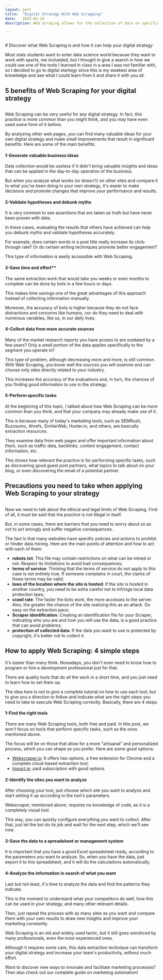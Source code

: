 ```yaml
---
layout: post
title:  "Digital Strategy With Web Scrapping"
date:   2024-02-24
description: Web Scraping allows for the collection of data on specific websites and can generate valuable insights for your business. Learn all about the subject in this post!

---
```

<figure>
	<img src="{{site.url}}/{{site.baseurl}}/assets/img/web.png" alt=""> 
</figure>
# Discover what Web Scraping is and how it can help your digital strategy

Most stats students want to enter data science world because they want to work with sports, me inclueded, but I thought in give a search in how we could use one of the tools I learned in class in a area I was not familiar with, so I decided to go to digital startegy since this is my weakest area of knowledge and see what I could learn from it and share it with you all. 

## 5 benefits of Web Scraping for your digital strategy
<figure>
	<img src="{{site.url}}/{{site.baseurl}}/assets/img/scraping-amazon.png" alt=""> 
</figure>
Web Scraping can be very useful for any digital strategy. In fact, this practice is more common than you might think, and you may have even used some form of it before.

By analyzing other web pages, you can find many valuable ideas for your own digital strategy and make small improvements that result in significant benefits. Here are some of the main benefits:

 #### 1-Generate valuable business ideas

Data collection would be useless if it didn't bring valuable insights and ideas that can be applied in the day-to-day operation of the business.

But when you analyze what works (or doesn't) on other sites and compare it to what you've been doing in your own strategy, it's easier to make decisions and promote changes that improve your performance and results.

#### 2-Validate hypotheses and debunk myths

It is very common to see assertions that are taken as truth but have never been proven with data.

In these cases, evaluating the results that others have achieved can help you debunk myths and validate hypotheses accurately.

For example, does certain words in a post title really increase its click-through rate? Or do certain writing techniques promote better engagement?

This type of information is easily accessible with Web Scraping.

#### 3-Save time and effort**

The same extraction work that would take you weeks or even months to complete can be done by bots in a few hours or days.

This makes time savings one of the great advantages of this approach instead of collecting information manually.

Moreover, the accuracy of bots is higher because they do not face distractions and concerns like humans, nor do they need to deal with numerous variables, like us, in our daily lives.

#### 4-Collect data from more accurate sources

Many of the market research reports you have access to are outdated by a few years? Only a small portion of the data applies specifically to the segment you operate in?

This type of problem, although decreasing more and more, is still common. With Web Scraping, you know well the sources you will examine and can choose only sites directly related to your industry.

This increases the accuracy of the evaluations and, in turn, the chances of you finding good information to use in the strategy.

#### 5-Perform specific tasks

At the beginning of this topic, I talked about how Web Scraping can be more common than you think, and that your company may already make use of it.

This is because many of today's marketing tools, such as SEMRush, Buzzsumo, Ahrefs, SimilarWeb, Hunter.io, and others, are basically extraction resources.

They examine data from web pages and offer important information about them, such as traffic data, backlinks, content engagement, contact information, etc.

This shows how relevant the practice is for performing specific tasks, such as discovering good guest post partners, what topics to talk about on your blog, or even discovering the email of a potential partner.

## Precautions you need to take when applying Web Scraping to your strategy
<figure>
	<img src="{{site.url}}/{{site.baseurl}}/assets/img/privacy.jpg" alt=""> 
</figure>

Now we need to talk about the ethical and legal limits of Web Scraping. First of all, it must be said that the practice is not illegal in itself.

But, in some cases, there are barriers that you need to worry about so as not to act wrongly and suffer negative consequences.

The fact is that many websites have specific policies and actions to prohibit or hinder data mining. Here are the main points of attention and how to act with each of them:

- **robots.txt**: This file may contain restrictions on what can be mined or not. Respect its limitations to avoid bad consequences;
- **terms of service**: Thinking that the terms of service do not apply to this case is not entirely true. If someone complains in court, the claims of these terms may be valid;
- **laws of the location where the site is hosted**: If the site is hosted in another country, you need to be extra careful not to infringe local data protection laws;
- **crawl rate**: The faster the bots work, the more accesses to the server. Also, the greater the chance of the site realizing this as an attack. Go easy on the extraction pace;
- **Scraper identification**: Creating an identification file for your Scraper, indicating who you are and how you will use the data, is a good practice that can avoid problems;
- **protection of collected data**: If the data you want to use is protected by copyright, it's better not to collect it.

## How to apply Web Scraping: 4 simple steps

It's easier than many think. Nowadays, you don't even need to know how to program or hire a development professional just for that.

There are quality tools that do all the work in a short time, and you just need to learn how to set them up.

The idea here is not to give a complete tutorial on how to use each tool, but to give you a direction to follow and indicate what are the right steps you need to take to execute Web Scraping correctly. Basically, there are 4 steps:

 #### 1-Find the right tools

There are many Web Scraping tools, both free and paid. In this post, we won't focus on tools that perform specific tasks, such as the ones mentioned above.

The focus will be on those that allow for a more "artisanal" and personalized process, which you can shape as you prefer. Here are some good options:

- [Webscraper.io](https://webscraper.io/): It offers two options, a free extension for Chrome and a complete cloud-based extraction tool;
- [Import.io](Import.io): paid subscription with good options.

#### 2-Identify the sites you want to analyze

After choosing your tool, just choose which site you want to analyze and start setting it up according to the tool's parameters.

Webscraper, mentioned above, requires no knowledge of code, as it is a completely visual tool.

This way, you can quickly configure everything you want to collect. After that, just let the bot do its job and wait for the next step, which we'll see now.

#### 3-Save the data to a spreadsheet or management system

It is important that you have a good Excel spreadsheet ready, according to the parameters you want to analyze. So, when you have the data, just export it to this spreadsheet, and it will do the calculations automatically.

#### 4-Analyze the information in search of what you want

Last but not least, it's time to analyze the data and find the patterns they indicate.

This is the moment to understand what your competitors do well, how this can be used in your strategy, and many other relevant details.

Then, just repeat the process with as many sites as you want and compare them with your own results to draw new insights and improve your marketing constantly.

Web Scraping is an old and widely used tactic, but it still goes unnoticed by many professionals, even the most experienced ones.

Although it requires some care, this data extraction technique can transform your digital strategy and increase your team's productivity, without much effort.

Want to discover new ways to innovate and facilitate marketing processes? Then also check out our complete guide on marketing automation!
